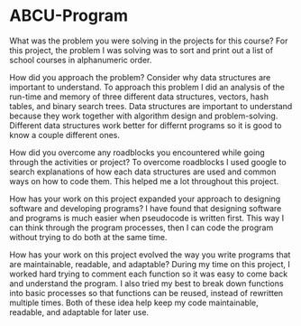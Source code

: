# ABCU-Program

What was the problem you were solving in the projects for this course?
  For this project, the problem I was solving was to sort and print out a list of school courses in alphanumeric order.

How did you approach the problem? Consider why data structures are important to understand.
  To approach this problem I did an analysis of the run-time and memory of three different data structures, vectors, hash tables, and binary search trees. Data structures are important to understand because they work together with algorithm design and problem-solving. Different data structures work better for differnt programs so it is good to know a couple different ones.

How did you overcome any roadblocks you encountered while going through the activities or project?
  To overcome roadblocks I used google to search explanations of how each data structures are used and common ways on how to code them. This helped me a lot throughout this project.

How has your work on this project expanded your approach to designing software and developing programs?
  I have found that designing software and programs is much easier when pseudocode is written first. This way I can think through the program processes, then I can code the program without trying to do both at the same time.

How has your work on this project evolved the way you write programs that are maintainable, readable, and adaptable?
  During my time on this project, I worked hard trying to comment each function so it was easy to come back and understand the program. I also tried my best to break down functions into basic processes so that functions can be reused, instead of rewritten multiple times. Both of these idea help keep my code maintainable, readable, and adaptable for later use.
